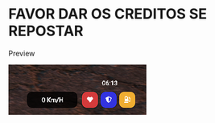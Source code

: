 # FAVOR DAR OS CREDITOS SE REPOSTAR

Preview

![Imagem do Preview](https://github.com/Semmap/hud/blob/main/preview.png?raw=true)